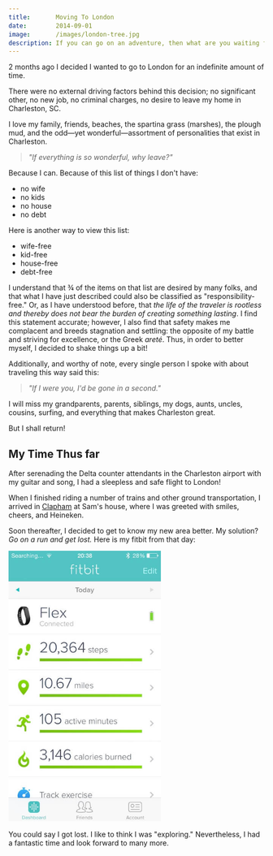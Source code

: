 ```yaml
---
title:       Moving To London
date:        2014-09-01
image:       /images/london-tree.jpg
description: If you can go on an adventure, then what are you waiting for?
---
```


2 months ago I decided I wanted to go to London for an indefinite amount of time.

There were no external driving factors behind this decision; no significant other, no new job, no criminal charges, no desire to leave my home in Charleston, SC.

I love my family, friends, beaches, the spartina grass (marshes), the plough mud, and the
odd&mdash;yet wonderful&mdash;assortment of personalities that exist in Charleston.

> _&quot;If everything is so wonderful, why leave?&quot;_

Because I can. Because of this list of things I don't have:

*   no wife
*   no kids
*   no house
*   no debt

Here is another way to view this list:

*   wife-free
*   kid-free
*   house-free
*   debt-free

I understand that &frac34; of the items on that list are desired by many folks, and that what I have just described could also be classified as &quot;responsibility-free.&quot; Or, as I have understood before, that _the life of the traveler is rootless and thereby does not bear the burden of creating something lasting_. I find this statement accurate; however, I also find that safety makes me complacent and breeds stagnation and settling: the opposite of my battle and striving for excellence, or the Greek _areté_. Thus, in order to better myself, I decided to shake things up a bit!

Additionally, and worthy of note, every single person I spoke with about traveling this way said this:

> _&quot;If I were you, I'd be gone in a second.&quot;_

I will miss my grandparents, parents, siblings, my dogs, aunts, uncles, cousins, surfing, and everything that makes Charleston great.

But I shall return!

## My Time Thus far

After serenading the Delta counter attendants in the Charleston airport with my guitar and song, I had a sleepless and safe flight to London!

When I finished riding a number of trains and other ground transportation, I arrived in [Clapham](https://www.google.com/maps/preview?q=clapham+london&ie=UTF-8&ei=ApsEVOSbJaeu0QXc84HYCw&ved=0CAYQ_AUoAQ "Clapham Google Map") at Sam's house, where I was greeted with smiles, cheers, and Heineken.

Soon thereafter, I decided to get to know my new area better. My solution? _Go on a run and get lost._ Here is my fitbit from that day:

<img src="/images/london-fitbit.jpg" alt="My first day in London fitbit data" title="My first day in London fitbit data" width="300" />

You could say I got lost. I like to think I was &quot;exploring.&quot; Nevertheless, I had a fantastic time and look forward to many more.
